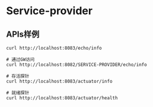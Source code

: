 
# Service-provider

## APIs样例
```
curl http://localhost:8083/echo/info

# 通过GW访问
curl http://localhost:8082/SERVICE-PROVIDER/echo/info

# 存活探针
curl http://localhost:8083/actuator/info

# 就绪探针
curl http://localhost:8083/actuator/health
```